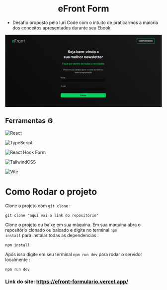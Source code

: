 <h1 align="center">eFront Form</h1>

- Desafio proposto pelo Iuri Code com o intuito de praticarmos a maioria dos conceitos apresentados durante seu Ebook.

<img src="./.github/efront-form.png">

<h2>Ferramentas ⚙</h2>

<div aling="left">

![React](https://img.shields.io/badge/react-%2320232a.svg?style=for-the-badge&logo=react&logoColor=%2361DAFB)

![TypeScript](https://img.shields.io/badge/typescript-%23007ACC.svg?style=for-the-badge&logo=typescript&logoColor=white)

![React Hook Form](https://img.shields.io/badge/React%20Hook%20Form-%23EC5990.svg?style=for-the-badge&logo=reacthookform&logoColor=white)

![TailwindCSS](https://img.shields.io/badge/tailwindcss-%2338B2AC.svg?style=for-the-badge&logo=tailwind-css&logoColor=white)

![Vite](https://img.shields.io/badge/vite-%23646CFF.svg?style=for-the-badge&logo=vite&logoColor=white)

</div>

# Como Rodar o projeto

Clone o projeto com <code>git clone</code> :

```
git clone "aqui vai o link do repositório"
```

Clone o projeto ou baixe em sua máquina. Em sua maquina abra o repositório clonado ou baixado e digite no terminal <code>npm install</code> para instalar todas as dependencias :

```
npm install
```

Após isso digite em seu terminal <code>npm run dev</code> para rodar o servidor localmente :

```
npm run dev
```

### Link do site: https://efront-formulario.vercel.app/
